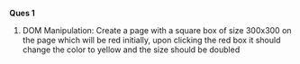 **Ques 1**

1. DOM Manipulation: Create a page with a square box of size 300x300 on the page which will be red initially, upon clicking the red box it should change the color to yellow and the size should be doubled